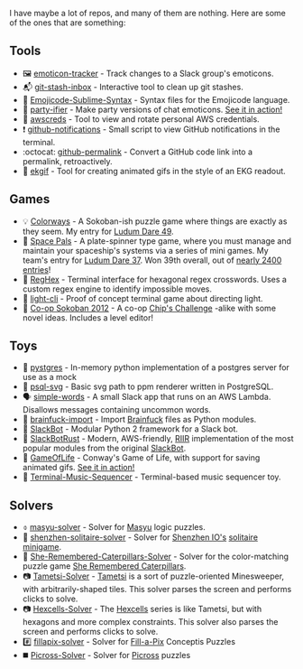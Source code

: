 I have maybe a lot of repos, and many of them are nothing.
Here are some of the ones that are something:

## Tools
- 🖼️ [emoticon-tracker](https://github.com/orez-/emoticon-tracker) -
  Track changes to a Slack group's emoticons.
- 📬 [git-stash-inbox](https://github.com/orez-/git-stash-inbox) -
  Interactive tool to clean up git stashes.
- 🍇 [Emojicode-Sublime-Syntax](https://github.com/orez-/Emojicode-Sublime-Syntax) -
  Syntax files for the Emojicode language.
- 🎉 [party-ifier](https://github.com/orez-/party-ifier) -
  Make party versions of chat emoticons.
  [See it in action!](https://party-ifier.herokuapp.com/)
- 🎢 [awscreds](https://github.com/orez-/awscreds) -
  Tool to view and rotate personal AWS credentials.
- ❗️ [github-notifications](https://github.com/orez-/github-notifications) -
  Small script to view GitHub notifications in the terminal.
- :octocat: [github-permalink](https://github.com/orez-/github-permalink) -
  Convert a GitHub code link into a permalink, retroactively.
- 💓 [ekgif](https://github.com/orez-/ekgif) -
  Tool for creating animated gifs in the style of an EKG readout.

## Games
- 💡 [Colorways](https://github.com/orez-/Colorways) -
  A Sokoban-ish puzzle game where things are exactly as they seem.
  My entry for [Ludum Dare 49](https://ldjam.com/events/ludum-dare/49/$262170).
- 🚀 [Space Pals](https://github.com/Hamfisted/ld37) -
  A plate-spinner type game, where you must manage and maintain your spaceship's systems via a series of mini games.
  My team's entry for [Ludum Dare 37](https://web.archive.org/web/20210420144359/ludumdare.com/compo/ludum-dare-37/?action=preview&uid=38961).
  Won 39th overall, out of [nearly 2400 entries](https://web.archive.org/web/20161213122042/http://ludumdare.com/compo/ludum-dare-37/?action=preview)!
- 🔡 [RegHex](https://github.com/orez-/RegHex) -
  Terminal interface for hexagonal regex crosswords.
  Uses a custom regex engine to identify impossible moves.
- 🔦 [light-cli](https://github.com/orez-/light-cli) -
  Proof of concept terminal game about directing light.
- 👫 [Co-op Sokoban 2012](https://github.com/orez-/Orez-Summer-2012/tree/master/Sokoban) -
  A co-op [Chip's Challenge](https://en.wikipedia.org/wiki/Chip%27s_Challenge) -alike with some novel ideas.
  Includes a level editor!

## Toys
- 🐘 [pystgres](https://github.com/orez-/pystgres) -
  In-memory python implementation of a postgres server for use as a mock
- 🐘 [psql-svg](https://github.com/orez-/psql-svg) -
  Basic svg path to ppm renderer written in PostgreSQL.
- 🗣 [simple-words](https://github.com/orez-/simple-words) -
  A small Slack app that runs on an AWS Lambda.
  Disallows messages containing uncommon words.
- 🤯 [brainfuck-import](https://github.com/orez-/brainfuck-import) -
  Import [Brainfuck](https://en.wikipedia.org/wiki/Brainfuck) files as Python modules.
- 🤖 [SlackBot](https://github.com/orez-/SlackBot) -
  Modular Python 2 framework for a Slack bot.
- 🤖 [SlackBotRust](https://github.com/orez-/SlackBotRust) -
  Modern, AWS-friendly, [RIIR](https://acronyms.thefreedictionary.com/RIIR) implementation of the most popular modules from the original [SlackBot](https://github.com/orez-/SlackBot).
- 🦠 [GameOfLife](https://github.com/orez-/GameOfLife) -
  Conway's Game of Life, with support for saving animated gifs.
  [See it in action!](https://www.cs.mcgill.ca/~bshagi/GameOfLife/)
- 🎵 [Terminal-Music-Sequencer](https://github.com/orez-/Terminal-Music-Sequencer) -
  Terminal-based music sequencer toy.

## Solvers
- ⌽ [masyu-solver](https://github.com/orez-/masyu-solver) -
  Solver for [Masyu](https://en.wikipedia.org/wiki/Masyu) logic puzzles.
- 🐲 [shenzhen-solitaire-solver](https://github.com/orez-/shenzhen-solitaire-solver) -
  Solver for [Shenzhen IO's](https://store.steampowered.com/app/504210/SHENZHEN_IO/) [solitaire minigame](https://store.steampowered.com/app/570490/SHENZHEN_SOLITAIRE/).
- 🐛 [She-Remembered-Caterpillars-Solver](https://github.com/orez-/She-Remembered-Caterpillars-Solver) -
  Solver for the color-matching puzzle game [She Remembered Caterpillars](https://store.steampowered.com/app/470780/She_Remembered_Caterpillars/).
- 📷 [Tametsi-Solver](https://github.com/orez-/Tametsi-Solver) -
  [Tametsi](https://store.steampowered.com/app/709920/Tametsi/) is a sort of puzzle-oriented Minesweeper, with arbitrarily-shaped tiles.
  This solver parses the screen and performs clicks to solve.
- 📷 [Hexcells-Solver](https://github.com/orez-/Hexcells-Solver) -
  The [Hexcells](https://store.steampowered.com/app/265890/Hexcells/) series is like Tametsi, but with hexagons and more complex constraints.
  This solver also parses the screen and performs clicks to solve.
- #️⃣ [fillapix-solver](https://github.com/orez-/fillapix-solver) -
  Solver for [Fill-a-Pix](https://www.conceptispuzzles.com/index.aspx?uri=puzzle/fill-a-pix) Conceptis Puzzles
- ◼️ [Picross-Solver](https://github.com/orez-/Picross-Solver) -
  Solver for [Picross](https://en.wikipedia.org/wiki/Nonogram) puzzles
